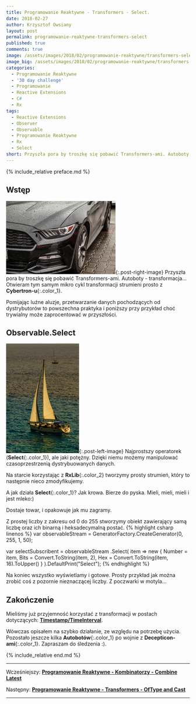 ```yaml
---
title: Programowanie Reaktywne - Transformers - Select.
date: 2018-02-27
author: Krzysztof Owsiany
layout: post
permalink: programowanie-reaktywne-transformers-select
published: true
comments: true        
image: /assets/images/2018/02/programowanie-reaktywne/transformers-select/post.jpg
image_big: /assets/images/2018/02/programowanie-reaktywne/transformers-select/post-big.jpg
categories:
  - Programowanie Reaktywne
  - '30 day challenge'
  - Programowanie
  - Reactive Extensions
  - C#
  - Rx
tags:
  - Reactive Extensions
  - Observer
  - Observable
  - Programowanie Reaktywne
  - Rx
  - Select
short: Przyszła pora by troszkę się pobawić Transformers-ami. Autoboty - transformacja... Otwieram tym samym mikro cykl transformacji strumieni prosto z Cybertron-u. Pomijając luźne aluzje, przetwarzanie danych pochodzących od dystrybutorów to...
---
```

{% include_relative preface.md %}

## Wstęp
[![Reactive Extensions - Select][post]][post-big]{:.post-right-image}
Przyszła pora by troszkę się pobawić Transformers-ami. Autoboty - transformacja...
Otwieram tym samym mikro cykl transformacji strumieni prosto z **Cybertron-u**{:.color_1}. 

Pomijając luźne aluzje, przetwarzanie danych pochodzących od dystrybutorów to powszechna praktyka i poniższy przy przykład choć trywialny może zaprocentować w przyszłości.

## Observable.Select
[![Reactive Extensions - Select][image1]][image1-big]{:.post-left-image}
Najprostszy operatorek (**Select**{:.color_1}), ale jaki potężny. Dzięki niemu możemy manipulować czasoprzestrzenią dystrybuowanych danych.

Na starcie korzystając z **RxLib**{:.color_2} tworzymy prosty strumień, który to następnie nieco zmodyfikujemy.

A jak działa **Select**{:.color_1}? Jak krowa. Bierze do pyska. Mieli, mieli, mieli i jest mleko:)

Dostaje towar, i opakowuje jak mu zagramy.

Z prostej liczby z zakresu od 0 do 255 stworzymy obiekt zawierający samą liczbę oraz ich binarną i heksadecymalną postać.
{% highlight csharp linenos %}
var observableStream = GeneratorFactory.CreateGenerator(0, 255, 1, 50);

var selectSubscribent = observableStream
  .Select(
    item => new
    {
      Number = item,
      Bits = Convert.ToString(item, 2),
      Hex = Convert.ToString(item, 16).ToUpper()
    }
  ).DefaultPrint("Select");
{% endhighlight %}

Na koniec wszystko wyświetlamy i gotowe.
Prosty przykład jak można zrobić coś z pozornie nieznaczącej liczby. Z poczwarki w motyla...

## Zakończenie
Mieliśmy już przyjemność korzystać z transformacji w postach dotyczących: **[Timestamp/TimeInterval]**.

Wówczas opisałem na szybko działanie, ze względu na potrzebę użycia. Pozostało jeszcze kilka **Autobotów**{:.color_1} po wojnie z **Decepticon-ami**{:.color_1}. Zapraszam do śledzenia :).

{% include_relative end.md %}

------
Wcześniejszy: **[Programowanie Reaktywne - Kombinatorzy - Combine Latest][previous]**

Następny: **[Programowanie Reaktywne - Transformers - OfType and Cast][next]**

------
[previous]: {{site.url}}/programowanie-reaktywne-kombinatorzy-combine-latest
[next]: {{site.url}}/programowanie-reaktywne-transformers-of-type-and-cast

[Timestamp/TimeInterval]: {{site.url}}/programowanie-reaktywne-zabawa-z-czasem-timestamp-and-timeinterval

[post]: /assets/images/2018/02/programowanie-reaktywne/transformers-select/post.jpg
[post-big]: /assets/images/2018/02/programowanie-reaktywne/transformers-select/post-big.jpg

[image1]: /assets/images/2018/02/programowanie-reaktywne/transformers-select/image1.jpg
[image1-big]: /assets/images/2018/02/programowanie-reaktywne/transformers-select/image1-big.jpg